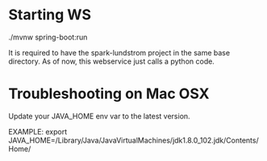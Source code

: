 # Starting WS
./mvnw spring-boot:run

It is required to have the spark-lundstrom project in the same base directory. As of now, this webservice just calls a python code.

# Troubleshooting on Mac OSX
Update your JAVA_HOME env var to the latest version.

EXAMPLE:
export JAVA_HOME=/Library/Java/JavaVirtualMachines/jdk1.8.0_102.jdk/Contents/Home/

